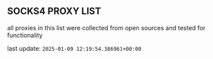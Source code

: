 ## SOCKS4 PROXY LIST

all proxies in this list were collected from open sources and tested for functionality

last update: `2025-01-09 12:19:54.386961+00:00`